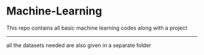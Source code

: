 # Machine-Learning
This repo contains all basic machine learning codes along with a project<br><hr>
all the datasets needed are also given in a separate folder
